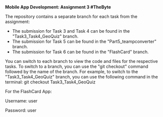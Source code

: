 **Mobile App Development: Assignment 3 #TheByte**

The repository contains a separate branch for each task from the assignment:

- The submission for Task 3 and Task 4 can be found in the "Task3_Task4_GeoQuiz" branch.
- The submission for Task 5 can be found in the "Part5_teampconverter" branch.
- The submission for Task 6 can be found in the "FlashCard" branch.

You can switch to each branch to view the code and files for the respective tasks. To switch to a branch, you can use the "git checkout" command followed by the name of the branch. For example, to switch to the "Task3_Task4_GeoQuiz" branch, you can use the following command in the terminal: git checkout Task3_Task4_GeoQuiz


For the FlashCard App:

Username: user

Password: user
